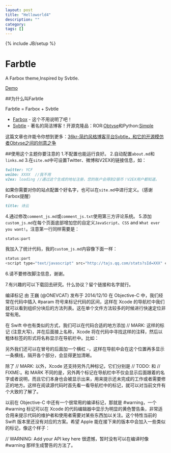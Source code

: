 ```yaml
---
layout: post
title: "Helloworld4"
description: ""
category: 
tags: []
---
```

{% include JB/setup %}


Farbtle
=======

A Farbox theme,Inspired by Svbtle. 

[Demo](http://sync.sh/)
<!--more-->

##为什么叫Farbtle

Farbtle = Farbox + Svbtle

  * [Farbox](http://farbox.com) - 这个不用说明了吧！
  * [Svbtle](https://svbtle.com) - 著名的简洁博客！开源克隆品：ROR:[Obtvse](https://github.com/NateW/obtvse)和Python:[Simple](https://github.com/YCF/simple)
  
这篇文章也许能令你想到更多：[36kr-简约风格博客平台Svbtle，和它的开源模仿者Obtvse之间的创意之争](http://www.36kr.com/p/93438.html)

##使用这个主题你要注意的
1.不配置也能运行良好。
2.自动配置`about.md`和`links.md`
3.在`site.md`中可设置Twitter、微博和V2EX的链接信息，如：

``` markdown
twitter: YCF
weibo: XXXX  //我不用
v2ex: loading //通过这个生成的地址注册，您的账户会得到2银币！V2EX用户都知道。
```

如果你需要对你的站点配置个好名字，也可以在`site.md`中进行定义。（感谢Farbox提醒）

``` markdown
title: 诗云
```

4.通过修改`comment_js.md`或`comment_js.txt`使用第三方评论系统。
5.添加`custom_js.md`在每个页面底部增加您的自定义`JavaScript`、`CSS` and `What ever you want!`。注意第一行同样需要是：

```markdown
status:part
```

我加入了统计代码，我的`custom_js.md`内容像下面一样：

```javascript
status:part
<script type="text/javascript" src="http://tajs.qq.com/stats?sId=XXX" charset="UTF-8"></script>
```

6.请不要修改脚注信息，谢谢。

7.有兴趣的可以下载回去研究。什么协议？留个链接和名字就行。

编译标记
由 王巍 (@ONEVCAT) 发布于 2014/12/10
在 Objective-C 中，我们经常在代码中插入 #param 符号来标记代码的区间，这样在 Xcode 的导航栏中我们就可以看到组织分块后的方法列表。这在单个文件方法较多的时候进行快速定位非常有用。

在 Swift 中也有类似的方式，我们可以在代码合适的地方添加 // MARK: 这样的标记 (注意大写)，并在后面接上名称，Xcode 将在代码中寻找这样的注释，然后以粗体标签的形式将名称显示在导航栏中。比如：



另外我们还可以在冒号的后面加一个横杠 -，这样在导航中会在这个位置再多显示一条横线，隔开各个部分，会显得更加清晰。

除了 // MARK: 以外，Xcode 还支持另外几种标记，它们分别是 // TODO: 和 // FIXME:。和 MARK 不同的是，另外两个标记在导航栏中不仅会显示后面跟着的名字或者说明，而且它们本身也会被显示出来，用来提示还未完成的工作或者需要修正的地方。这样在阅读源代码时首先看一看导航栏中的标记，就可以对当前文件有个大致的了解了。

以前在 Objective-C 中还有一个很常用的编译标记，那就是 #warning，一个 #warning 标记可以在 Xcode 的代码编辑器中显示为明显的黄色警告条，非常适合用来提示代码的维护者和使用者需要对某些东西加以关注。这个特性当前的 Swift 版本里还没有对应的方案。希望 Apple 能在接下来的版本中会加入一些类似的标记，像这个样子：

// WARNING: Add your API key here
很遗憾，暂时没有可以在编译时像 #warning 那样生成警告的方法了。
